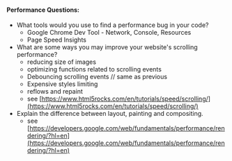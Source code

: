 #### Performance Questions:

* What tools would you use to find a performance bug in your code?
  * Google Chrome Dev Tool - Network, Console, Resources
  * Page Speed Insights
* What are some ways you may improve your website's scrolling performance?
  * reducing size of images
  * optimizing functions related to scrolling events
  * Debouncing scrolling events // same as previous
  * Expensive styles limiting
  * reflows and repaint
  * see [https://www.html5rocks.com/en/tutorials/speed/scrolling/](https://www.html5rocks.com/en/tutorials/speed/scrolling/)
* Explain the difference between layout, painting and compositing.
  * see [https://developers.google.com/web/fundamentals/performance/rendering/?hl=en](https://developers.google.com/web/fundamentals/performance/rendering/?hl=en)
